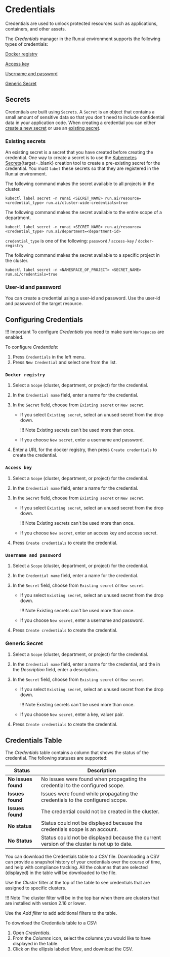 # Credentials

Credentials are used to unlock protected resources such as applications, containers, and other assets.

The *Credentials* manager in the Run:ai environment supports the following types of credentials:

[Docker registry](#docker-registry)

[Access key](#access-key)

[Username and password](#username-and-password)

[Generic Secret](#generic-secret)

## Secrets

Credentials are built using `Secrets`. A `Secret` is an object that contains a small amount of sensitive data so that you don't need to include confidential data in your application code. When creating a credential you can either [create a new secret](#configuring-credentials) or use an [existing secret](#existing-secrets).

### Existing secrets

An existing secret is a secret that you have created before creating the credential. One way to create a secret is to use the [Kubernetes Secrets](https://kubernetes.io/docs/concepts/configuration/secret/#working-with-secrets){target=_blank}
creation tool to create a pre-existing secret for the credential. You must `label` these secrets so that they are registered in the Run:ai environment.

The following command makes the secret available to all projects in the cluster.

```console
kubectl label secret -n runai <SECRET_NAME> run.ai/resource=<credential_type> run.ai/cluster-wide-credentials=true
```

The following command makes the secret available to the entire scope of a department.

```console
kubectl label secret -n runai <SECRET_NAME> run.ai/resource=<credential_type> run.ai/department=<department-id>
```

`credential_type` is one of the following: `password` / `access-key` / `docker-registry`

The following command makes the secret available to a specific project in the cluster.

```console
kubectl label secret -n <NAMESPACE_OF_PROJECT> <SECRET_NAME> run.ai/credentials=true
```

### User-id and password

You can create a credential using a user-id and password. Use the user-id and password of the target resource.

## Configuring Credentials

!!! Important
    To configure *Credentials* you need to make sure `Workspaces` are enabled.
<!-- 2. Target resource user-id and password for creating a secret in the UI.
1. Configured pre-existing secrets with the applicable `label`.
-->
To configure *Credentials*:

1. Press `Credentials` in the left menu.
2. Press `New Credential` and select one from the list.

### `Docker registry`

1. Select a `Scope` (cluster, department, or project) for the credential.
2. In the `Credential name` field, enter a name for the credential.
3. In the `Secret` field, choose from `Existing secret` or `New secret`.

      * If you select `Existing secret`, select an unused secret from the drop down.
  
        !!! Note
            Existing secrets can't be used more than once.

      * If you choose `New secret`, enter a username and password.

4. Enter a URL for the docker registry, then press `Create credentials` to create the credential.

### `Access key`

1. Select a `Scope` (cluster, department, or project) for the credential.
2. In the `Credential name` field, enter a name for the credential.
3. In the `Secret` field, choose from `Existing secret` or `New secret`.

      * If you select `Existing secret`, select an unused secret from the drop down.

        !!! Note
            Existing secrets can't be used more than once.  

      * If you choose `New secret`, enter an access key and access secret.

4. Press `Create credentials` to create the credential.

### `Username and password`

1. Select a `Scope` (cluster, department, or project) for the credential.
2. In the `Credential name` field, enter a name for the credential.
3. In the `Secret` field, choose from `Existing secret` or `New secret`.

      * If you select `Existing secret`, select an unused secret from the drop down.
  
        !!! Note
            Existing secrets can't be used more than once.

      * If you choose `New secret`, enter a username and password.

4. Press `Create credentials` to create the credential.

### Generic Secret

1. Select a `Scope` (cluster, department, or project) for the credential.
2. In the `Credential name` field, enter a name for the credential, and the in the *Description* field, enter a description..
3. In the `Secret` field, choose from `Existing secret` or `New secret`.

      * If you select `Existing secret`, select an unused secret from the drop down.
  
        !!! Note
            Existing secrets can't be used more than once.

      * If you choose `New secret`, enter a key, valuer pair.

4. Press `Create credentials` to create the credential.

## Credentials Table

The *Credentials* table contains a column that shows the status of the credential. The following statuses are supported:

| Status |  Description |
| -- | -- |
| **No issues found** | No issues were found when propagating the credential to the configured scope. |
| **Issues found** | Issues were found while propagating the credentials to the configured scope. |
| **Issues found** | The credential could not be created in the cluster. |
| **No status** | Status could not be displayed because the credentials scope is an account. |
| **No Status** | Status could not be displayed because the current version of the cluster is not up to date. |

You can download the Credentials table to a CSV file. Downloading a CSV can provide a snapshot history of your credentials over the course of time, and help with compliance tracking. All the columns that are selected (displayed) in the table will be downloaded to the file.

Use the *Cluster* filter at the top of the table to see credentials that are assigned to specific clusters.

!!! Note
    The cluster filter will be in the top bar when there are clusters that are installed with version 2.16 or lower.

Use the *Add filter* to add additional filters to the table.

To download the Credentials table to a CSV:

1. Open *Credentials*.
2. From the *Columns* icon, select the columns you would like to have displayed in the table.
3. Click on the ellipsis labeled *More*, and download the CSV.
